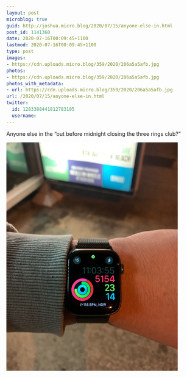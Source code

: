 ```yaml
---
layout: post
microblog: true
guid: http://joshua.micro.blog/2020/07/15/anyone-else-in.html
post_id: 1141360
date: 2020-07-16T00:09:45+1100
lastmod: 2020-07-16T00:09:45+1100
type: post
images:
- https://cdn.uploads.micro.blog/359/2020/206a5a5afb.jpg
photos:
- https://cdn.uploads.micro.blog/359/2020/206a5a5afb.jpg
photos_with_metadata:
- url: https://cdn.uploads.micro.blog/359/2020/206a5a5afb.jpg
url: /2020/07/15/anyone-else-in.html
twitter:
  id: 1283388441812783105
  username: 
---
```

Anyone else in the “out before midnight closing the three rings club?”

<img src="uploads/2020/206a5a5afb.jpg" width="450" height="600" alt="" />
